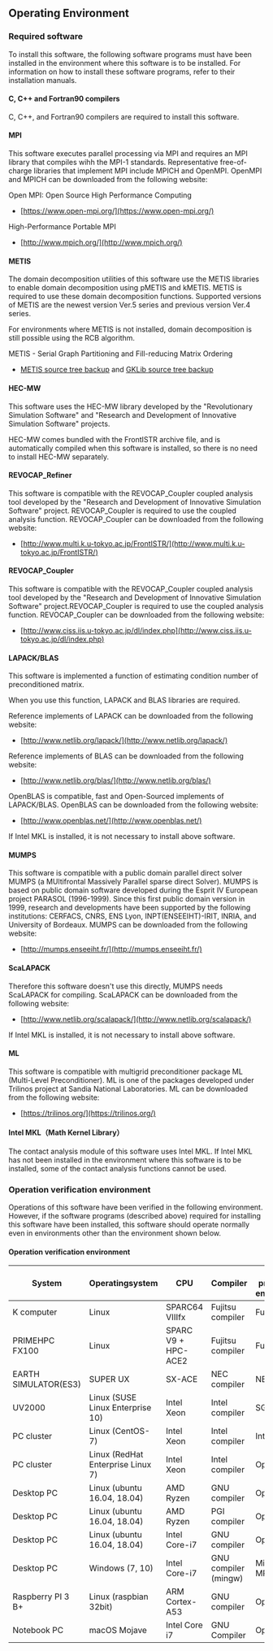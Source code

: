 ## Operating Environment

### Required software

To install this software, the following software programs must have been installed in the environment where this software is to be installed. For information on how to install these software programs, refer to their installation manuals.

#### C, C++ and Fortran90 compilers

C, C++, and Fortran90 compilers are required to install this software.

#### MPI

This software executes parallel processing via MPI and requires an MPI library that compiles wihh the MPI-1 standards. Representative free-of-charge libraries that implement MPI include MPICH and OpenMPI. OpenMPI and MPICH can be downloaded from the following website:

Open MPI: Open Source High Performance Computing

- [https://www.open-mpi.org/](https://www.open-mpi.org/)

High-Performance Portable MPI

- [http://www.mpich.org/](http://www.mpich.org/)

#### METIS

The domain decomposition utilities of this software use the METIS libraries to enable domain decomposition using pMETIS and kMETIS. METIS is required to use these domain decomposition functions. Supported versions of METIS are the newest version Ver.5 series and previous version Ver.4 series.

For environments where METIS is not installed, domain decomposition is still possible using the RCB algorithm.

METIS - Serial Graph Partitioning and Fill-reducing Matrix Ordering

- [METIS source tree backup](https://gitlab.com/FrontISTR-Commons/METIS) and [GKLib source tree backup](https://gitlab.com/FrontISTR-Commons/GKLib)

#### HEC-MW

This software uses the HEC-MW library developed by the "Revolutionary Simulation Software" and "Research and Development of Innovative Simulation Software" projects.

HEC-MW comes bundled with the FrontISTR archive file, and is automatically compiled when this software is installed, so there is no need to install HEC-MW separately.

#### REVOCAP_Refiner

This software is compatible with the REVOCAP_Coupler coupled analysis tool developed by the "Research and Development of Innovative Simulation Software" project.
REVOCAP_Coupler is required to use the coupled analysis function. REVOCAP_Coupler can
be downloaded from the following website:

- [http://www.multi.k.u-tokyo.ac.jp/FrontISTR/](http://www.multi.k.u-tokyo.ac.jp/FrontISTR/)

#### REVOCAP_Coupler

This software is compatible with the REVOCAP_Coupler coupled analysis tool developed by the "Research and Development of Innovative Simulation Software" project.REVOCAP_Coupler is required to use the coupled analysis function. REVOCAP_Coupler can be downloaded from the following website:

- [http://www.ciss.iis.u-tokyo.ac.jp/dl/index.php](http://www.ciss.iis.u-tokyo.ac.jp/dl/index.php)

#### LAPACK/BLAS

This software is implemented a function of estimating condition number of preconditioned matrix.

When you use this function, LAPACK and BLAS libraries are required.

Reference implements of LAPACK can be downloaded from the following website:

- [http://www.netlib.org/lapack/](http://www.netlib.org/lapack/)

Reference implements of BLAS can be downloaded from the following website:

- [http://www.netlib.org/blas/](http://www.netlib.org/blas/)

OpenBLAS is compatible, fast and Open-Sourced implements of LAPACK/BLAS. OpenBLAS can be downloaded from the following website:

- [http://www.openblas.net/](http://www.openblas.net/)

If Intel MKL is installed, it is not necessary to install above software.

#### MUMPS

This software is compatible with a public domain parallel direct solver MUMPS (a MUltifrontal Massively Parallel sparse direct Solver). MUMPS is based on public domain software developed during the Esprit IV European project PARASOL (1996-1999). Since this first public domain version in 1999, research and developments have been supported by the following institutions: CERFACS, CNRS, ENS Lyon, INPT(ENSEEIHT)-IRIT, INRIA, and University of Bordeaux. MUMPS can be downloaded from the following website:

- [http://mumps.enseeiht.fr/](http://mumps.enseeiht.fr/)

#### ScaLAPACK

Therefore this software doesn't use this directly, MUMPS needs ScaLAPACK for compiling. ScaLAPACK can be downloaded from the following website:

- [http://www.netlib.org/scalapack/](http://www.netlib.org/scalapack/)

If Intel MKL is installed, it is not necessary to install above software.

#### ML

This software is compatible with multigrid preconditioner package ML (Multi-Level Preconditioner). ML is one of the packages developed under Trilinos project at Sandia National Laboratories. ML can be downloaded from the following website:

- [https://trilinos.org/](https://trilinos.org/)

#### Intel MKL（Math Kernel Library）

The contact analysis module of this software uses Intel MKL. If Intel MKL has not been installed in the environment where this software is to be installed, some of the contact analysis functions cannot be used.

### Operation verification environment

Operations of this software have been verified in the following environment. However, if the software programs (described above) required for installing this software have been installed, this software should operate normally even in environments other than the environment shown below.

#### Operation verification environment

| System               | Operatingsystem                   | CPU                 | Compiler             | Parallel processing<br/>environment |
|----------------------|-----------------------------------|---------------------|----------------------|-------------------------------------|
| K computer           | Linux                             | SPARC64 VIIIfx      | Fujitsu compiler     | Fujitsu MPI                         |
| PRIMEHPC FX100       | Linux                             | SPARC V9 + HPC-ACE2 | Fujitsu compiler     | Fujitsu MPI                         |
| EARTH SIMULATOR(ES3) | SUPER UX                          | SX-ACE              | NEC compiler         | NEC MPI                             |
| UV2000               | Linux (SUSE Linux Enterprise 10)  | Intel Xeon          | Intel compiler       | SGI MPT                             |
| PC cluster           | Linux (CentOS-7)                  | Intel Xeon          | Intel compiler       | Intel MPI                           |
| PC cluster           | Linux (RedHat Enterprise Linux 7) | Intel Xeon          | Intel compiler       | OpenMPI                             |
| Desktop PC           | Linux (ubuntu 16.04, 18.04)       | AMD Ryzen           | GNU compiler         | OpenMPI                             |
| Desktop PC           | Linux (ubuntu 16.04, 18.04)       | AMD Ryzen           | PGI compiler         | OpenMPI                             |
| Desktop PC           | Linux (ubuntu 16.04, 18.04)       | Intel Core-i7       | GNU compiler         | OpenMPI                             |
| Desktop PC           | Windows (7, 10)                   | Intel Core-i7       | GNU compiler (mingw) | Microsoft MPI                       |
| Raspberry PI 3 B+    | Linux (raspbian 32bit)            | ARM Cortex-A53      | GNU compiler         | OpenMPI                             |
| Notebook PC          | macOS Mojave                      | Intel Core i7       | GNU Compiler         | OpenMPI                             |
